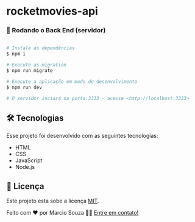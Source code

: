 # rocketmovies-api
 

### 🎲 Rodando o Back End (servidor)

```bash

# Instale as dependências
$ npm i

# Execute as migration
$ npm run migrate

# Execute a aplicação em modo de desenvolvimento
$ npm run dev

# O servidor inciará na porta:3333 - acesse <http://localhost:3333>
```

## 🛠 Tecnologias

Esse projeto foi desenvolvido com as seguintes tecnologias:

- HTML
- CSS
- JavaScript
- Node.js


## 📝 Licença

Este projeto esta sobe a licença [MIT](./LICENSE).

Feito com ❤️ por Marcio Souza 👋🏽 [Entre em contato!](https://www.linkedin.com/in/marcio-souza-002b121b0/)
